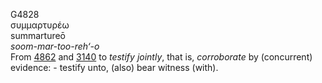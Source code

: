 G4828  
συμμαρτυρέω  
summartureō  
*soom-mar-too-reh‘-o*  
From [4862](g4862) and [3140](g3140) to *testify* *jointly*, that is,
*corroborate* by (concurrent) evidence: - testify unto, (also) bear
witness (with).  
